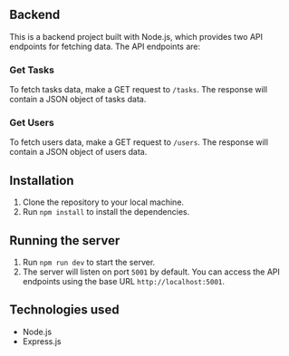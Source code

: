 ## Backend

This is a backend project built with Node.js, which provides two API endpoints for fetching data. The API endpoints are:

### Get Tasks

To fetch tasks data, make a GET request to `/tasks`. The response will contain a JSON object of tasks data.

### Get Users

To fetch users data, make a GET request to `/users`. The response will contain a JSON object of users data.

## Installation

1. Clone the repository to your local machine.
2. Run `npm install` to install the dependencies.

## Running the server

1. Run `npm run dev` to start the server.
2. The server will listen on port `5001` by default. You can access the API endpoints using the base URL `http://localhost:5001`.

## Technologies used

- Node.js
- Express.js
